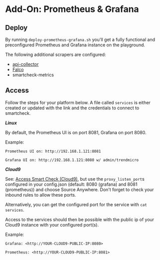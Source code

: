 # Add-On: Prometheus & Grafana

## Deploy

By running `deploy-prometheus-grafana.sh` you'll get a fully functional and preconfigured Prometheus and Grafana instance on the playground.

The following additional scrapers are configured:

- [api-collector](https://github.com/mawinkler/api-collector)
- [Falco](./add-on-falco.md)
- smartcheck-metrics

## Access

Follow the steps for your platform below. A file called `services` is either created or updated with the link and the credentials to connect to smartcheck.

***Linux***

By default, the Prometheus UI is on port 8081, Grafana on port 8080.

Example:

`Prometheus UI on: http://192.168.1.121:8081`

`Grafana UI on: http://192.168.1.121:8080 w/ admin/trendmicro`

***Cloud9***

See: [Access Smart Check (Cloud9)](./add-on-container-security.md#access-smart-check), but use the `proxy_listen_port`s configured in your config.json (default: 8080 (grafana) and 8081 (prometheus)) and choose Source Anywhere. Don't forget to check your inbound rules to allow these ports.

Alternatively, you can get the configured port for the service with `cat services`.

Access to the services should then be possible with the public ip of your Cloud9 instance with your configured port(s).

Example:

`Grafana: <http://YOUR-CLOUD9-PUBLIC-IP:8080>`

`Prometheus: <http://YOUR-CLOUD9-PUBLIC-IP:8081>`
